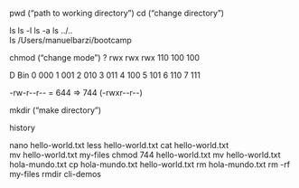 pwd (“path to working directory”)
cd (“change directory”)

ls
ls -l
ls -a
ls ../..  
ls /Users/manuelbarzi/bootcamp  

chmod (“change mode”) 
? rwx rwx rwx 
   110 100 100

D Bin
0 000
1 001
2 010
3 011
4 100
5 101
6 110
7 111

-rw-r--r-- = 644 => 744 (-rwxr--r--)

mkdir (“make directory”)

history 

nano hello-world.txt 
less hello-world.txt
cat hello-world.txt  
mv hello-world.txt my-files
chmod 744 hello-world.txt 
mv hello-world.txt hola-mundo.txt
cp hola-mundo.txt hello-world.txt
rm hola-mundo.txt
rm -rf my-files 
rmdir cli-demos